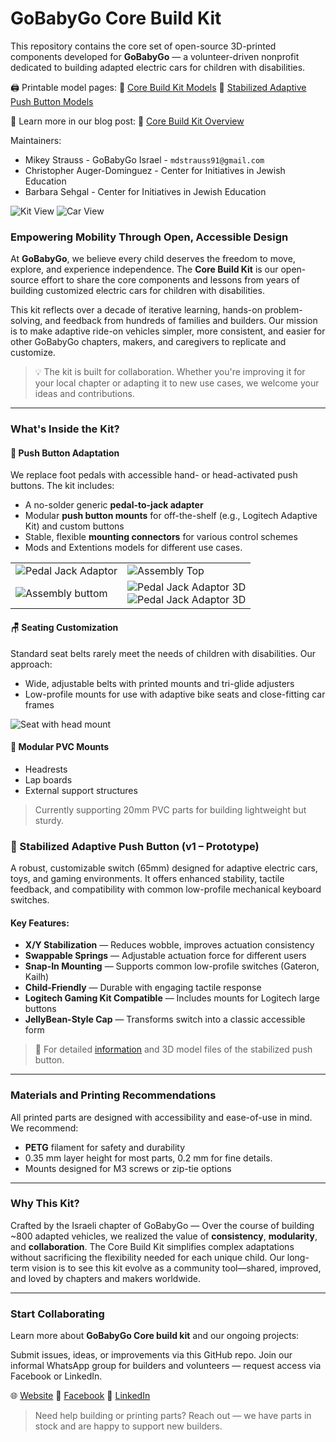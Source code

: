 # GoBabyGo Core Build Kit

This repository contains the core set of open-source 3D-printed components developed for **GoBabyGo** — a volunteer-driven nonprofit dedicated to building adapted electric cars for children with disabilities.

🖨️ Printable model pages:
🔗 [Core Build Kit Models](https://www.printables.com/model/875079-adaptive-electric-car-core-kit-gobabygo-israel)
🔗 [Stabilized Adaptive Push Button Models](https://www.printables.com/model/993443-stabilized-adaptive-switch-go-baby-go-il/files)

📘 Learn more in our blog post:
🔗 [Core Build Kit Overview](https://medium.com/@mikeystrauss/adapting-cars-for-children-with-disabilities-the-gobabygo-core-build-kit-08175c2a7b7c)


Maintainers:
* Mikey Strauss - GoBabyGo Israel - `mdstrauss91@gmail.com`
* Christopher Auger-Dominguez - Center for Initiatives in Jewish Education  
* Barbara Sehgal - Center for Initiatives in Jewish Education  

![Kit View](assets/kit_outside_bags.jpg)
![Car View](assets/side_car_view2.jpeg)


### Empowering Mobility Through Open, Accessible Design

At **GoBabyGo**, we believe every child deserves the freedom to move, explore, and experience independence. The **Core Build Kit** is our open-source effort to share the core components and lessons from years of building customized electric cars for children with disabilities.

This kit reflects over a decade of iterative learning, hands-on problem-solving, and feedback from hundreds of families and builders. Our mission is to make adaptive ride-on vehicles simpler, more consistent, and easier for other GoBabyGo chapters, makers, and caregivers to replicate and customize.

> 💡 The kit is built for collaboration. Whether you're improving it for your local chapter or adapting it to new use cases, we welcome your ideas and contributions.

---

### What's Inside the Kit?

#### 🔘 **Push Button Adaptation**

We replace foot pedals with accessible hand- or head-activated push buttons. The kit includes:

* A no-solder generic **pedal-to-jack adapter**
* Modular **push button mounts** for off-the-shelf (e.g., Logitech Adaptive Kit) and custom buttons
* Stable, flexible **mounting connectors** for various control schemes
* Mods and Extentions models for different use cases.

<!-- ![Pedal Jack Adaptor](assets/pedal_jack_adaptor.jpeg)
![Assembly Top](assets/pedal_jack_assembled_top.jpeg)
![Assembly buttom](assets/pedal_jack_assembled_buttom.jpeg)
![Pedal Jack Adaptor 3D](assets/pedal_jack_pcb_front_v1.png)
 -->


|  |  |
| --- | --- |
| ![Pedal Jack Adaptor](assets/pedal_jack_adaptor.jpeg)| ![Assembly Top](assets/pedal_jack_assembled_top.jpeg) |
| ![Assembly buttom](assets/pedal_jack_assembled_buttom.jpeg)| ![Pedal Jack Adaptor 3D](assets/pedal_jack_pcb_front_v1.png)<br/>![Pedal Jack Adaptor 3D](assets/pedal_jack_pcb_back_v1.png) |


#### 🪑 **Seating Customization**

Standard seat belts rarely meet the needs of children with disabilities. Our approach:

* Wide, adjustable belts with printed mounts and tri-glide adjusters
* Low-profile mounts for use with adaptive bike seats and close-fitting car frames

![Seat with head mount](assets/head_mount.jpg)

#### 🧩 **Modular PVC Mounts**

* Headrests
* Lap boards
* External support structures

> Currently supporting 20mm PVC parts for building lightweight but sturdy.

### 🧠 Stabilized Adaptive Push Button (v1 – Prototype)

A robust, customizable switch (65mm) designed for adaptive electric cars, toys, and gaming environments. It offers enhanced stability, tactile feedback, and compatibility with common low-profile mechanical keyboard switches.

#### Key Features:

* **X/Y Stabilization** — Reduces wobble, improves actuation consistency
* **Swappable Springs** — Adjustable actuation force for different users
* **Snap-In Mounting** — Supports common low-profile switches (Gateron, Kailh)
* **Child-Friendly** — Durable with engaging tactile response
* **Logitech Gaming Kit Compatible** — Includes mounts for Logitech large buttons
* **JellyBean-Style Cap** — Transforms switch into a classic accessible form

> 📄 For detailed [information](./docs/stabilized_round.md) and 3D model files of the stabilized push button.

---

### Materials and Printing Recommendations

All printed parts are designed with accessibility and ease-of-use in mind. We recommend:

* **PETG** filament for safety and durability
* 0.35 mm layer height for most parts, 0.2 mm for fine details.
* Mounts designed for M3 screws or zip-tie options

---

### Why This Kit?

Crafted by the Israeli chapter of GoBabyGo —  Over the course of building \~800 adapted vehicles, we realized the value of **consistency**, **modularity**, and **collaboration**. The Core Build Kit simplifies complex adaptations without sacrificing the flexibility needed for each unique child. Our long-term vision is to see this kit evolve as a community tool—shared, improved, and loved by chapters and makers worldwide.

---

### Start Collaborating

Learn more about **GoBabyGo Core build kit** and our ongoing projects:

Submit issues, ideas, or improvements via this GitHub repo.
Join our informal WhatsApp group for builders and volunteers — request access via Facebook or LinkedIn.

🌐 [Website](https://www.gobabygo.org.il/english-1)
📘 [Facebook](https://www.facebook.com/gobabygoil/)
💼 [LinkedIn](https://www.linkedin.com/in/mikey-strauss-a4312999/)

> Need help building or printing parts? Reach out — we have parts in stock and are happy to support new builders.
